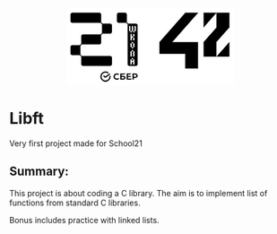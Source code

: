 <div align="center" max-width="300">
	<img src="info/imgs/21_42_logos.png" alight="center">
</div>

# Libft

Very first project made for School21

## Summary:

This project is about coding a C library.
The aim is to implement list of functions from standard C libraries.

Bonus includes practice with linked lists.
